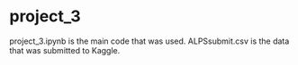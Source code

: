 # project_3
project_3.ipynb is the main code that was used. 
ALPSsubmit.csv is the data that was submitted to Kaggle.
